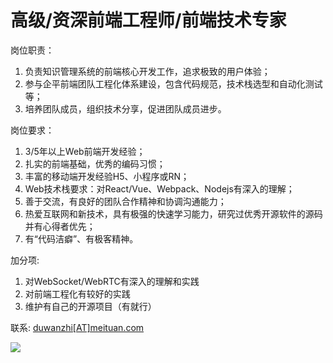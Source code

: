 # 高级/资深前端工程师/前端技术专家

岗位职责：

1. 负责知识管理系统的前端核心开发工作，追求极致的用户体验；
2. 参与企平前端团队工程化体系建设，包含代码规范，技术栈选型和自动化测试等；
3. 培养团队成员，组织技术分享，促进团队成员进步。

岗位要求：

1. 3/5年以上Web前端开发经验；
2. 扎实的前端基础，优秀的编码习惯；
3. 丰富的移动端开发经验H5、小程序或RN；
4. Web技术栈要求：对React/Vue、Webpack、Nodejs有深入的理解；
5. 善于交流，有良好的团队合作精神和协调沟通能力；
6. 热爱互联网和新技术，具有极强的快速学习能力，研究过优秀开源软件的源码并有心得者优先；
7. 有“代码洁癖”、有极客精神。

加分项:

1. 对WebSocket/WebRTC有深入的理解和实践
2. 对前端工程化有较好的实践
3. 维护有自己的开源项目（有就行）

联系: [duwanzhi[AT]meituan.com](mailto://duwanzhi@meituan.com)

<img src="https://http2.the520.cn/_.gif"/>
